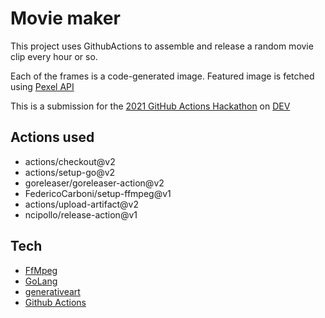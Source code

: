 # Movie maker

This project uses GithubActions to assemble and release a random movie clip every hour or so.

Each of the frames is a code-generated image. Featured image is fetched using [Pexel API](https://www.pexels.com/)

This is a submission for the [2021 GitHub Actions Hackathon](https://dev.to/devteam/join-us-for-the-2021-github-actions-hackathon-on-dev-4hn4) on [DEV](https://dev.to)

## Actions used

- actions/checkout@v2
- actions/setup-go@v2
- goreleaser/goreleaser-action@v2
- FedericoCarboni/setup-ffmpeg@v1
- actions/upload-artifact@v2
- ncipollo/release-action@v1

## Tech

- [FfMpeg](https://www.ffmpeg.org/)
- [GoLang](https://golang.org/)
- [generativeart](github.com/jdxyw/generativeart)
- [Github Actions](https://github.com/features/actions)
